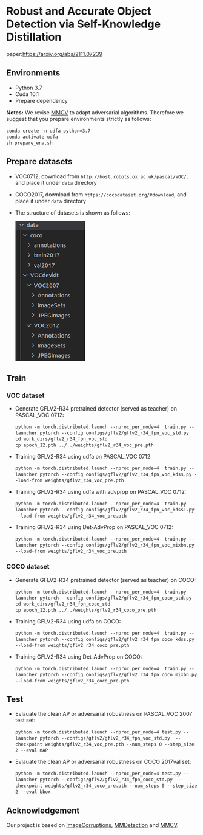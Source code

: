 # Robust and Accurate Object Detection via Self-Knowledge Distillation
paper:https://arxiv.org/abs/2111.07239

## Environments

+ Python 3.7
+ Cuda 10.1
+ Prepare dependency

**Notes:** We revise [MMCV](https://github.com/open-mmlab/mmcv) to adapt adversarial algorithms. Therefore we suggest that you prepare environments strictly as follows:

```
conda create -n udfa python=3.7
conda activate udfa
sh prepare_env.sh
```

## Prepare datasets

+ VOC0712, download from `http://host.robots.ox.ac.uk/pascal/VOC/`, and place it under `data` directory
+ COCO2017, download from `https://cocodataset.org/#download`, and place it under `data` directory

+ The structure of datasets is shown as follows:

   ![structure of dataset](picture/dataset_directory.png)

## Train

### VOC dataset
* Generate GFLV2-R34 pretrained detector (served as teacher) on PASCAL_VOC 0712:
  ```
  python -m torch.distributed.launch --nproc_per_node=4  train.py --launcher pytorch --config configs/gflv2/gflv2_r34_fpn_voc_std.py 
  cd work_dirs/gflv2_r34_fpn_voc_std
  cp epoch_12.pth ../../weights/gflv2_r34_voc_pre.pth
  ```

* Training GFLV2-R34 using udfa on PASCAL_VOC 0712:
  ```
  python -m torch.distributed.launch --nproc_per_node=4  train.py --launcher pytorch --config configs/gflv2/gflv2_r34_fpn_voc_kdss.py --load-from weights/gflv2_r34_voc_pre.pth
  ```

* Training GFLV2-R34 using udfa with advprop on PASCAL_VOC 0712:
  ```
  python -m torch.distributed.launch --nproc_per_node=4  train.py --launcher pytorch --config configs/gflv2/gflv2_r34_fpn_voc_kdss1.py --load-from weights/gflv2_r34_voc_pre.pth
  ```

* Training GFLV2-R34 using Det-AdvProp on PASCAL_VOC 0712:
  ```
  python -m torch.distributed.launch --nproc_per_node=4  train.py --launcher pytorch --config configs/gflv2/gflv2_r34_fpn_voc_mixbn.py --load-from weights/gflv2_r34_voc_pre.pth
  ```

### COCO dataset
* Generate GFLV2-R34 pretrained detector (served as teacher) on COCO:
  ```
  python -m torch.distributed.launch --nproc_per_node=4  train.py --launcher pytorch --config configs/gflv2/gflv2_r34_fpn_coco_std.py 
  cd work_dirs/gflv2_r34_fpn_coco_std
  cp epoch_12.pth ../../weights/gflv2_r34_coco_pre.pth
  ```

* Training GFLV2-R34 using udfa on COCO:
  ```
  python -m torch.distributed.launch --nproc_per_node=4  train.py --launcher pytorch --config configs/gflv2/gflv2_r34_fpn_coco_kdss.py --load-from weights/gflv2_r34_coco_pre.pth
  ```

* Training GFLV2-R34 using Det-AdvProp on COCO:
  ```
  python -m torch.distributed.launch --nproc_per_node=4  train.py --launcher pytorch --config configs/gflv2/gflv2_r34_fpn_coco_mixbn.py --load-from weights/gflv2_r34_coco_pre.pth
  ```

## Test

* Evlauate the clean AP or adversarial robustness on PASCAL_VOC 2007 test set:
  ```
  python -m torch.distributed.launch --nproc_per_node=4 test.py --launcher pytorch --configs/gflv2/gflv2_r34_fpn_voc_std.py  --checkpoint weights/gflv2_r34_voc_pre.pth --num_steps 0 --step_size 2 --eval mAP
  ```

* Evlauate the clean AP or adversarial robustness on COCO 2017val set:
  ```
  python -m torch.distributed.launch --nproc_per_node=4 test.py --launcher pytorch --configs/gflv2/gflv2_r34_fpn_coco_std.py  --checkpoint weights/gflv2_r34_coco_pre.pth --num_steps 0 --step_size 2 --eval bbox
  ```


## Acknowledgement
Our project is based on [ImageCorruptions](https://github.com/bethgelab/imagecorruptions), [MMDetection](https://github.com/open-mmlab/mmdetection) and [MMCV](https://github.com/open-mmlab/mmcv).
